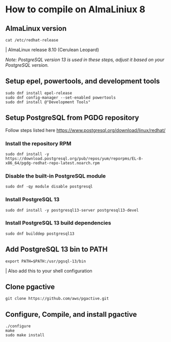 # How to compile on AlmaLiniux 8

## AlmaLinux version

```
cat /etc/redhat-release
```

| AlmaLinux release 8.10 (Cerulean Leopard)


*Note: PostgreSQL version 13 is used in these steps, adjust it based on your PostgreSQL version.*

## Setup epel, powertools, and development tools

```
sudo dnf install epel-release
sudo dnf config-manager --set-enabled powertools
sudo dnf install @"Development Tools"
```

## Setup PostgreSQL from PGDG repository

Follow steps listed here https://www.postgresql.org/download/linux/redhat/

### Install the repository RPM

```
sudo dnf install -y https://download.postgresql.org/pub/repos/yum/reporpms/EL-8-x86_64/pgdg-redhat-repo-latest.noarch.rpm
```

### Disable the built-in PostgreSQL module

```
sudo dnf -qy module disable postgresql
```

### Install PostgreSQL 13

```
sudo dnf install -y postgresql13-server postgresql13-devel
```

### Install PostgreSQL 13 build dependencies

```
sudo dnf builddep postgresql13
```

## Add PostgreSQL 13 bin to PATH

```
export PATH=$PATH:/usr/pgsql-13/bin
```

| Also add this to your shell configuration

## Clone pgactive

```
git clone https://github.com/aws/pgactive.git
```

## Configure, Compile, and install pgactive
```
./configure
make
sudo make install
```

